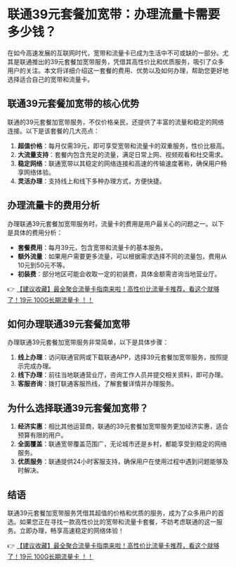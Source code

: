 # 联通39元套餐加宽带：办理流量卡需要多少钱？

在如今高速发展的互联网时代，宽带和流量卡已成为生活中不可或缺的一部分。尤其是联通推出的39元套餐加宽带服务，凭借其高性价比和优质服务，吸引了众多用户的关注。本文将详细介绍这一套餐的费用、优势以及如何办理，帮助您更好地选择适合自己的宽带和流量卡。

## 联通39元套餐加宽带的核心优势

联通的39元套餐加宽带服务，不仅价格亲民，还提供了丰富的流量和稳定的网络连接。以下是该套餐的几大亮点：

1. **超值价格**：每月仅需39元，即可享受宽带和流量卡的双重服务，性价比极高。
2. **大流量支持**：套餐内包含充足的流量，满足日常上网、视频观看和社交需求。
3. **稳定网络**：联通宽带以其稳定的网络连接和高速的传输速度著称，确保用户畅享网络体验。
4. **灵活办理**：支持线上和线下多种办理方式，方便快捷。

## 办理流量卡的费用分析

办理联通39元套餐加宽带服务时，流量卡的费用是用户最关心的问题之一。以下是具体的费用分析：

- **套餐费用**：每月39元，包含宽带和流量卡的基本服务。
- **额外流量**：如果用户需要更多流量，可以根据需求选择不同的流量包，费用从10元到50元不等。
- **初装费**：部分地区可能会收取一定的初装费，具体金额需咨询当地营业厅。

👉 [【建议收藏】最全聚合流量卡指南来啦！高性价比流量卡推荐，看这个就够了！19元 100G长期流量卡 ！！](https://bit.ly/Liuliangka)

## 如何办理联通39元套餐加宽带

办理联通39元套餐加宽带服务非常简单，以下是具体步骤：

1. **线上办理**：访问联通官网或下载联通APP，选择39元套餐加宽带服务，按照提示完成办理。
2. **线下办理**：前往当地联通营业厅，咨询工作人员并提交相关资料，即可办理。
3. **客服咨询**：拨打联通客服热线，了解套餐详情并办理服务。

## 为什么选择联通39元套餐加宽带？

1. **经济实惠**：相比其他运营商，联通的39元套餐加宽带服务更加经济实惠，适合预算有限的用户。
2. **全面覆盖**：联通宽带覆盖范围广，无论城市还是乡村，都能享受到稳定的网络服务。
3. **优质服务**：联通提供24小时客服支持，确保用户在使用过程中遇到问题能够及时解决。

## 结语

联通39元套餐加宽带服务凭借其超值的价格和优质的服务，成为了众多用户的首选。如果您正在寻找一款高性价比的宽带和流量卡套餐，不妨考虑联通的这一服务。立即办理，畅享高速稳定的网络体验！

👉 [【建议收藏】最全聚合流量卡指南来啦！高性价比流量卡推荐，看这个就够了！19元 100G长期流量卡 ！！](https://bit.ly/Liuliangka)